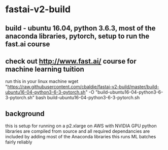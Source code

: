 # fastai-v2-build
## build - ubuntu 16.04, python 3.6.3, most of the anaconda libraries, pytorch, setup to run the fast.ai course
## check out http://www.fast.ai/ course for machine learning tuition

run this in your linux machine
wget "https://raw.githubusercontent.com/cbaldie/fastai-v2-build/master/build-ubuntu16-04-python3-6-3-pytorch.sh" -O "build-ubuntu16-04-python3-6-3-pytorch.sh"
bash build-ubuntu16-04-python3-6-3-pytorch.sh



## background
this is setup for running on a p2.xlarge on AWS with NVIDIA GPU
python libraries are compiled from source and all required dependancies are included
by adding most of the Anaconda libraries this runs ML batches fairly reliably